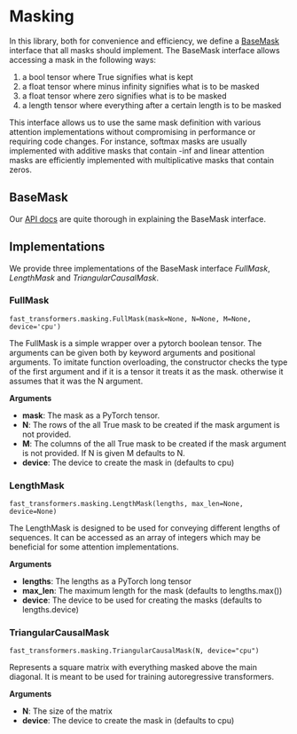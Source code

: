 Masking
=======

In this library, both for convenience and efficiency, we define a [BaseMask][1]
interface that all masks should implement. The BaseMask interface allows
accessing a mask in the following ways:

1. a bool tensor where True signifies what is kept
2. a float tensor where minus infinity signifies what is to be masked
2. a float tensor where zero signifies what is to be masked
3. a length tensor where everything after a certain length is to be masked

This interface allows us to use the same mask definition with various attention
implementations without compromising in performance or requiring code changes.
For instance, softmax masks are usually implemented with additive masks that
contain -inf and linear attention masks are efficiently implemented with
multiplicative masks that contain zeros.

BaseMask
--------

Our [API docs][1] are quite thorough in explaining the BaseMask interface.

Implementations
---------------

We provide three implementations of the BaseMask interface *FullMask*,
*LengthMask* and *TriangularCausalMask*.

### FullMask

```
fast_transformers.masking.FullMask(mask=None, N=None, M=None, device='cpu')
```

The FullMask is a simple wrapper over a pytorch boolean tensor. The arguments
can be given both by keyword arguments and positional arguments. To imitate
function overloading, the constructor checks the type of the first argument and
if it is a tensor it treats it as the mask. otherwise it assumes that it was
the N argument.

**Arguments**

* **mask**: The mask as a PyTorch tensor.
* **N**: The rows of the all True mask to be created if the mask argument is
  not provided.
* **M**: The columns of the all True mask to be created if the mask argument
  is not provided. If N is given M defaults to N.
* **device**: The device to create the mask in (defaults to cpu)

### LengthMask

```
fast_transformers.masking.LengthMask(lengths, max_len=None, device=None)
```

The LengthMask is designed to be used for conveying different lengths of
sequences. It can be accessed as an array of integers which may be beneficial
for some attention implementations.

**Arguments**

* **lengths**: The lengths as a PyTorch long tensor
* **max\_len**: The maximum length for the mask (defaults to lengths.max())
* **device**: The device to be used for creating the masks (defaults to
  lengths.device)

### TriangularCausalMask

```
fast_transformers.masking.TriangularCausalMask(N, device="cpu")
```

Represents a square matrix with everything masked above the main diagonal. It
is meant to be used for training autoregressive transformers.

**Arguments**

* **N**: The size of the matrix
* **device**: The device to create the mask in (defaults to cpu)


[1]: /api_docs/fast_transformers/masking.html#fast_transformers.masking.BaseMask
